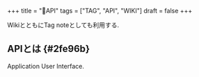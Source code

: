 +++
title = "📝API"
tags = ["TAG", "API", "WIKI"]
draft = false
+++

WikiとともにTag noteとしても利用する.


## APIとは {#2fe96b}

Application User Interface.
